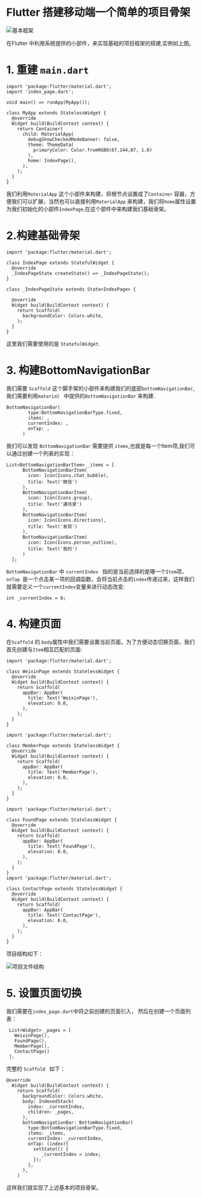 # Flutter 搭建移动端一个简单的项目骨架

![基本框架](./snapshot/demographics.gif)

在Flutter 中利用系统提供的小部件，来实现基础的项目框架的搭建,实例如上图。

# 1. 重建 `main.dart`
```
import 'package:flutter/material.dart';
import 'index_page.dart';

void main() => runApp(MyApp());

class MyApp extends StatelessWidget {
  @override
  Widget build(BuildContext context) {
    return Container(
      child: MaterialApp(
        debugShowCheckedModeBanner: false,
        theme: ThemeData(
          primaryColor: Color.fromRGBO(67,144,87, 1.0)
        ),
        home: IndexPage(),
      ),
    );
  }
}
```

我们利用`MaterialApp` 这个小部件来构建，将根节点设置成了`Container` 容器，方便我们可以扩展，当然也可以直接利用`MaterialApp` 来构建，我们将`home`属性设置为我们初始化的小部件`IndexPage`,在这个部件中来构建我们基础骨架。

# 2.构建基础骨架

```
import 'package:flutter/material.dart';

class IndexPage extends StatefulWidget {
  @override
  _IndexPageState createState() => _IndexPageState();
}

class _IndexPageState extends State<IndexPage> {

  @override
  Widget build(BuildContext context) {
    return Scaffold(
      backgroundColor: Colors.white,
    );
  }
}
```
这里我们需要使用的是 `StatefulWidget`.

# 3. 构建BottomNavigationBar

我们需要 `Scaffold` 这个脚手架的小部件来构建我们的底部`bottomNavigationBar`,我们需要利用`material ` 中提供的`BottomNavigationBar` 来构建.

```
BottomNavigationBar(
        type:BottomNavigationBarType.fixed,
        items: ,
        currentIndex: ,
        onTap: ,
      )
```
我们可以发现 `BottomNavigationBar` 需要提供 `items`,也就是每一个Item项,我们可以通过创建一个列表的实现：
```
List<BottomNavigationBarItem> _items = [
      BottomNavigationBarItem(
        icon: Icon(Icons.chat_bubble),
        title: Text('微信')
      ),
      BottomNavigationBarItem(
        icon: Icon(Icons.group),
        title: Text('通讯录')
      ),
      BottomNavigationBarItem(
        icon: Icon(Icons.directions),
        title: Text('发现')
      ),
      BottomNavigationBarItem(
        icon: Icon(Icons.person_outline),
        title: Text('我的')
      )
  ];
```
`BottomNavigationBar` 中 `currentIndex ` 指的是当前选择的是哪一个`Item`项，`onTap `是一个点击某一项的回调函数，会将当前点击的`index`传递过来，这样我们就需要定义一个`currentIndex`变量来进行动态改变:
```
int _currentIndex = 0;
```
# 4. 构建页面

在`Scaffold` 的 `body`属性中我们需要设置当前页面，为了方便动态切换页面，我们首先创建与`Item`相互匹配的页面:

```
import 'package:flutter/material.dart';

class WeixinPage extends StatelessWidget {
  @override
  Widget build(BuildContext context) {
    return Scaffold(
      appBar: AppBar(
        title: Text('WeixinPage'),
        elevation: 0.0,
      ),
    );
  }
}

import 'package:flutter/material.dart';

class MemberPage extends StatelessWidget {
  @override
  Widget build(BuildContext context) {
    return Scaffold(
      appBar: AppBar(
        title: Text('MemberPage'),
        elevation: 0.0,
      ),
    );
  }
}

import 'package:flutter/material.dart';

class FoundPage extends StatelessWidget {
  @override
  Widget build(BuildContext context) {
    return Scaffold(
      appBar: AppBar(
        title: Text('FoundPage'),
        elevation: 0.0,
      ),
    );
  }
}
import 'package:flutter/material.dart';

class ContactPage extends StatelessWidget {
  @override
  Widget build(BuildContext context) {
    return Scaffold(
      appBar: AppBar(
        title: Text('ContactPage'),
        elevation: 0.0,
      ),
    );
  }
}
```

项目结构如下：

![项目文件结构](./snapshot/catalog.png)


# 5. 设置页面切换

我们需要在`index_page.dart`中将之前创建的页面引入，
然后在创建一个页面列表：

```
 List<Widget> _pages = [
   WeixinPage(),
   FoundPage(),
   MemberPage(),
   ContactPage()
 ];
```
完整的 `Scaffold ` 如下：

```
@override
  Widget build(BuildContext context) {
    return Scaffold(
      backgroundColor: Colors.white,
      body: IndexedStack(
        index: _currentIndex,
        children: _pages,
      ),
      bottomNavigationBar: BottomNavigationBar(
        type:BottomNavigationBarType.fixed,
        items: _items,
        currentIndex: _currentIndex,
        onTap: (index){
          setState(() {
             _currentIndex = index;
          });
        },
      ),
    )
```

这样我们就实现了上述基本的项目骨架。





